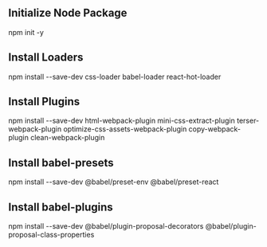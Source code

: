 ## Initialize Node Package
npm init -y

## Install Loaders
npm install --save-dev css-loader babel-loader react-hot-loader

## Install Plugins
npm install --save-dev html-webpack-plugin mini-css-extract-plugin terser-webpack-plugin optimize-css-assets-webpack-plugin copy-webpack-plugin clean-webpack-plugin

## Install babel-presets
npm install --save-dev @babel/preset-env @babel/preset-react

## Install babel-plugins
npm install --save-dev @babel/plugin-proposal-decorators @babel/plugin-proposal-class-properties
